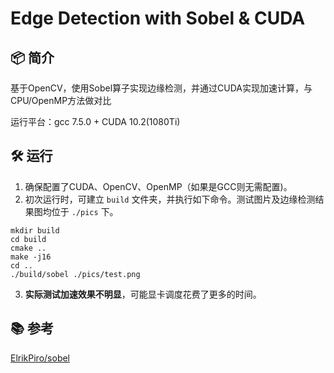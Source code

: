 # Edge Detection with Sobel & CUDA

## 📦 简介

基于OpenCV，使用Sobel算子实现边缘检测，并通过CUDA实现加速计算，与CPU/OpenMP方法做对比

运行平台：gcc 7.5.0 + CUDA 10.2(1080Ti)

## 🛠️ 运行

1. 确保配置了CUDA、OpenCV、OpenMP（如果是GCC则无需配置)。
2. 初次运行时，可建立 `build` 文件夹，并执行如下命令。测试图片及边缘检测结果图均位于  `./pics` 下。

```shell
mkdir build
cd build
cmake ..
make -j16
cd ..
./build/sobel ./pics/test.png
```

3. **实际测试加速效果不明显**，可能显卡调度花费了更多的时间。

## 📚 参考

[ElrikPiro/sobel](https://github.com/ElrikPiro/sobel)
